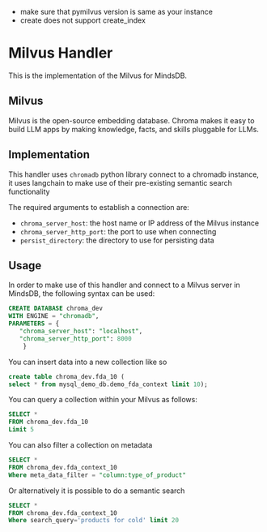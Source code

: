 - make sure that pymilvus version is same as your instance
- create does not support create_index

# Milvus Handler

This is the implementation of the Milvus for MindsDB.

## Milvus

Milvus is the open-source embedding database. Chroma makes it easy to build LLM apps by making knowledge, facts, and skills pluggable for LLMs.

## Implementation

This handler uses `chromadb` python library connect to a chromadb instance, it uses langchain to make use of their pre-existing semantic search functionality

The required arguments to establish a connection are:

* `chroma_server_host`: the host name or IP address of the Milvus instance
* `chroma_server_http_port`: the port to use when connecting
* `persist_directory`: the directory to use for persisting data


## Usage

In order to make use of this handler and connect to a Milvus server in MindsDB, the following syntax can be used:

```sql
CREATE DATABASE chroma_dev
WITH ENGINE = "chromadb",
PARAMETERS = {
   "chroma_server_host": "localhost",
   "chroma_server_http_port": 8000
    }
```

You can insert data into a new collection like so

```sql
create table chroma_dev.fda_10 (
select * from mysql_demo_db.demo_fda_context limit 10);
```

You can query a collection within your Milvus as follows:

```sql
SELECT *
FROM chroma_dev.fda_10
Limit 5
```

You can also filter a collection on metadata

```sql
SELECT *
FROM chroma_dev.fda_context_10
Where meta_data_filter = "column:type_of_product"
```

Or alternatively it is possible to do a semantic search

```sql
SELECT *
FROM chroma_dev.fda_context_10
Where search_query='products for cold' limit 20

```
